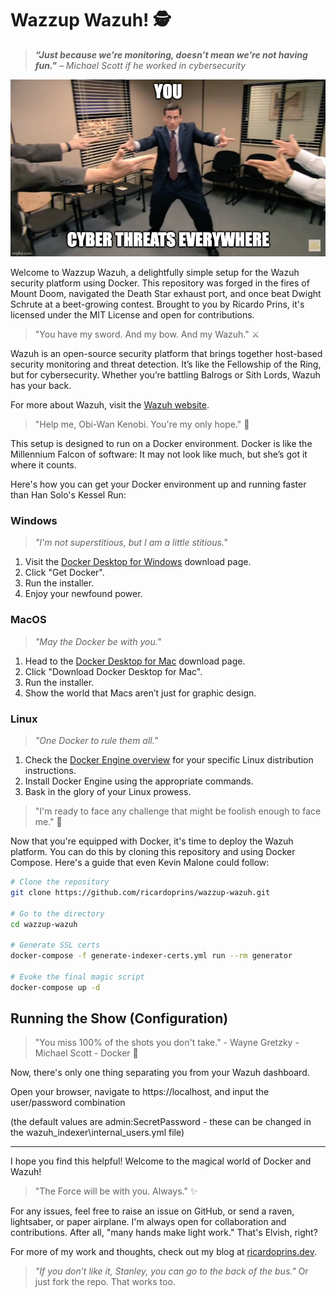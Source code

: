 # Wazzup Wazuh! :detective:

> **_“Just because we’re monitoring, doesn’t mean we’re not having fun."_** _– Michael Scott if he worked in cybersecurity_

![The Office quote](7rl4ga.jpg)

Welcome to Wazzup Wazuh, a delightfully simple setup for the Wazuh security platform using Docker. This repository was forged in the fires of Mount Doom, navigated the Death Star exhaust port, and once beat Dwight Schrute at a beet-growing contest. Brought to you by Ricardo Prins, it's licensed under the MIT License and open for contributions.

> "You have my sword. And my bow. And my Wazuh." :crossed_swords:

Wazuh is an open-source security platform that brings together host-based security monitoring and threat detection. It’s like the Fellowship of the Ring, but for cybersecurity. Whether you’re battling Balrogs or Sith Lords, Wazuh has your back.

For more about Wazuh, visit the [Wazuh website](https://wazuh.com/).

> "Help me, Obi-Wan Kenobi. You're my only hope." :space_invader:

This setup is designed to run on a Docker environment. Docker is like the Millennium Falcon of software: It may not look like much, but she’s got it where it counts.

Here's how you can get your Docker environment up and running faster than Han Solo's Kessel Run:

### Windows

> _"I'm not superstitious, but I am a little stitious."_

1. Visit the [Docker Desktop for Windows](https://docs.docker.com/docker-for-windows/install/) download page.
2. Click "Get Docker".
3. Run the installer.
4. Enjoy your newfound power.

### MacOS

> _"May the Docker be with you."_

1. Head to the [Docker Desktop for Mac](https://docs.docker.com/docker-for-mac/install/) download page.
2. Click "Download Docker Desktop for Mac".
3. Run the installer.
4. Show the world that Macs aren’t just for graphic design.

### Linux

> _"One Docker to rule them all."_

1. Check the [Docker Engine overview](https://docs.docker.com/engine/install/) for your specific Linux distribution instructions.
2. Install Docker Engine using the appropriate commands.
3. Bask in the glory of your Linux prowess.

> "I'm ready to face any challenge that might be foolish enough to face me." :muscle:

Now that you're equipped with Docker, it's time to deploy the Wazuh platform. You can do this by cloning this repository and using Docker Compose. Here's a guide that even Kevin Malone could follow:

```bash
# Clone the repository
git clone https://github.com/ricardoprins/wazzup-wazuh.git

# Go to the directory
cd wazzup-wazuh

# Generate SSL certs
docker-compose -f generate-indexer-certs.yml run --rm generator

# Evoke the final magic script
docker-compose up -d
```

## Running the Show (Configuration)

> "You miss 100% of the shots you don't take." - Wayne Gretzky - Michael Scott - Docker :basketball:

Now, there's only one thing separating you from your Wazuh dashboard. 

Open your browser, navigate to https://localhost, and input the user/password combination

(the default values are admin:SecretPassword - these can be changed in the wazuh_indexer\internal_users.yml file)

---

I hope you find this helpful! Welcome to the magical world of Docker and Wazuh!

> "The Force will be with you. Always." :sparkles:

For any issues, feel free to raise an issue on GitHub, or send a raven, lightsaber, or paper airplane. I'm always open for collaboration and contributions. After all, "many hands make light work." That's Elvish, right?

For more of my work and thoughts, check out my blog at [ricardoprins.dev](https://ricardoprins.dev).

> _"If you don’t like it, Stanley, you can go to the back of the bus."_ Or just fork the repo. That works too.
